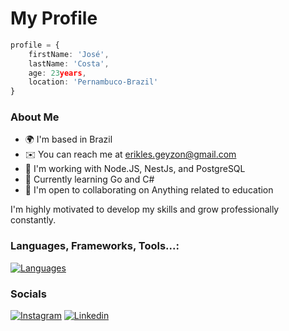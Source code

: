 # My Profile

```typescript
profile = {
    firstName: 'José',
    lastName: 'Costa',
    age: 23years,
    location: 'Pernambuco-Brazil'
}
```

### About Me

*   🌍  I'm based in Brazil
*   ✉️  You can reach me at [erikles.geyzon@gmail.com](mailto:erikles.geyzon@gmail.com)
*   🧠  I'm working with Node.JS, NestJs, and PostgreSQL
*   📖  Currently learning Go and C#
*   🤝  I'm open to collaborating on Anything related to education

I'm highly motivated to develop my skills and grow professionally constantly.

### Languages, Frameworks, Tools...:

[![Languages](https://skillicons.dev/icons?i=javascript,typescript,docker,prisma,jest,ruby,go,python,nextjs,express,nodejs,nest,redis,postgres,supabase&perline=6)]()

### Socials

[![Instagram](https://skillicons.dev/icons?i=instagram)](https://www.instagram.com/erikles.json/)
[![Linkedin](https://skillicons.dev/icons?i=linkedin)](https://www.linkedin.com/in/geyzoncosta)
